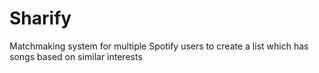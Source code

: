 # Sharify
Matchmaking system for multiple Spotify users to create a list which has songs based on similar interests
